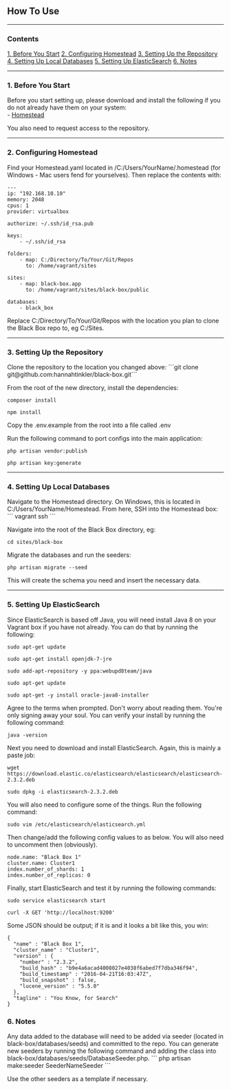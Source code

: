 <h2>How To Use</h2>  

<hr>

<h3>Contents</h3>
<a href="#section1">1. Before You Start</a>  
<a href="#section2">2. Configuring Homestead</a>  
<a href="#section3">3. Setting Up the Repository</a>  
<a href="#section4">4. Setting Up Local Databases</a> 
<a href="#section5">5. Setting Up ElasticSearch</a> 
<a href="#section6">6. Notes</a> 

<hr>

<h3 id="section1">1. Before You Start</h3>
Before you start setting up, please download and install the following if you do not already have them on your system:<br />
- <a href="https://laravel.com/docs/5.2/homestead">Homestead</a><br />

You also need to request access to the repository.

<hr>

<h3 id="section2">2. Configuring Homestead</h3>
Find your Homestead.yaml located in /C:/Users/YourName/.homestead (for Windows - Mac users fend for yourselves). Then replace the contents with:

```
---
ip: "192.168.10.10"
memory: 2048
cpus: 1
provider: virtualbox

authorize: ~/.ssh/id_rsa.pub

keys:
    - ~/.ssh/id_rsa

folders:
    - map: C:/Directory/To/Your/Git/Repos
      to: /home/vagrant/sites

sites:
    - map: black-box.app
      to: /home/vagrant/sites/black-box/public

databases:
    - black_box

```

Replace C:/Directory/To/Your/Git/Repos with the location you plan to clone the Black Box repo to, eg C:/Sites.

<hr>

<h3 id="section3">3. Setting Up the Repository</h3>
Clone the repository to the location you changed above:
```git clone git@github.com:hannahtinkler/black-box.git```

From the root of the new directory, install the dependencies:
```
composer install
```
```
npm install
```

Copy the .env.example from the root into a file called .env

Run the following command to port configs into the main application:
```
php artisan vendor:publish
```
```
php artisan key:generate
```

<hr>

<h3 id="section4">4. Setting Up Local Databases</h3>
Navigate to the Homestead directory. On Windows, this is located in C:/Users/YourName/Homestead. From here, SSH into the Homestead box:
```
vagrant ssh
```

Navigate into the root of the Black Box directory, eg:
```
cd sites/black-box
```

Migrate the databases and run the seeders:
```
php artisan migrate --seed
```

This will create the schema you need and insert the necessary data.

<hr>

<h3 id="section5">5. Setting Up ElasticSearch</h3>

Since ElasticSearch is based off Java, you will need install Java 8 on your Vagrant box if you have not already. You can do that by running the following:

```
sudo apt-get update
```
```
sudo apt-get install openjdk-7-jre
```
```
sudo add-apt-repository -y ppa:webupd8team/java
```
```
sudo apt-get update
```
```
sudo apt-get -y install oracle-java8-installer
```

Agree to the terms when prompted. Don't worry about reading them. You're only signing away your soul. You can verify your install by running the following command:
```
java -version
```

Next you need to download and install ElasticSearch. Again, this is mainly a paste job:
```
wget https://download.elastic.co/elasticsearch/elasticsearch/elasticsearch-2.3.2.deb
```
```
sudo dpkg -i elasticsearch-2.3.2.deb
```

You will also need to configure some of the things. Run the following command:
```
sudo vim /etc/elasticsearch/elasticsearch.yml
```

Then change/add the following config values to as below. You will also need to uncomment then (obviously).
```
node.name: "Black Box 1"
cluster.name: Cluster1
index.number_of_shards: 1
index.number_of_replicas: 0
```

Finally, start ElasticSearch and test it by running the following commands:
```
sudo service elasticsearch start
```
```
curl -X GET 'http://localhost:9200'
```

Some JSON should be output; if it is and it looks a bit like this, you win:
```
{
  "name" : "Black Box 1",
  "cluster_name" : "Cluster1",
  "version" : {
    "number" : "2.3.2",
    "build_hash" : "b9e4a6acad4008027e4038f6abed7f7dba346f94",
    "build_timestamp" : "2016-04-21T16:03:47Z",
    "build_snapshot" : false,
    "lucene_version" : "5.5.0"
  },
  "tagline" : "You Know, for Search"
}
```

<h3 id="section6">6. Notes</h3>
Any data added to the database will need to be added via seeder (located in black-box/databases/seeds) and committed to the repo. You can generate new seeders by running the following command and adding the class into black-box/databases/seeds/DatabaseSeeder.php.
```
php artisan make:seeder SeederNameSeeder
```

Use the other seeders as a template if necessary.
